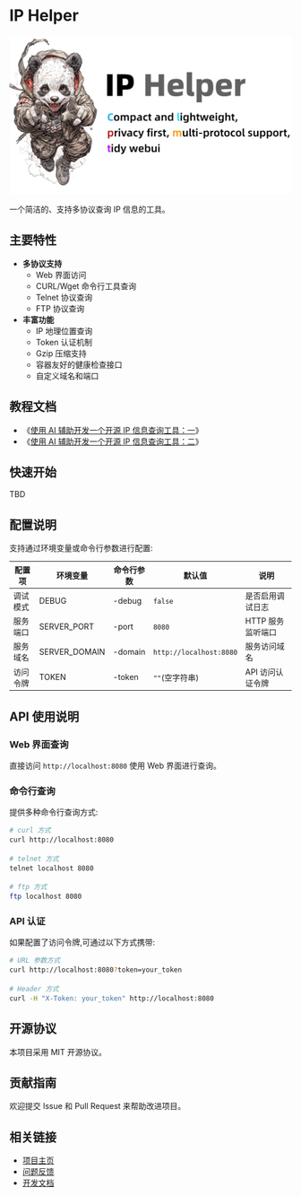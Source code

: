 # IP Helper

![](.github/banner.jpg)

一个简洁的、支持多协议查询 IP 信息的工具。

## 主要特性

- **多协议支持**
  - Web 界面访问
  - CURL/Wget 命令行工具查询
  - Telnet 协议查询
  - FTP 协议查询
- **丰富功能**
  - IP 地理位置查询
  - Token 认证机制
  - Gzip 压缩支持
  - 容器友好的健康检查接口
  - 自定义域名和端口

## 教程文档

- 《[使用 AI 辅助开发一个开源 IP 信息查询工具：一](https://soulteary.com/2024/12/21/use-ai-to-assist-in-developing-an-open-source-ip-information-tool-part-1.html)》
- 《[使用 AI 辅助开发一个开源 IP 信息查询工具：二](https://soulteary.com/2024/12/23/use-ai-to-assist-in-developing-an-open-source-ip-information-tool-part-2.html)》

## 快速开始

TBD

## 配置说明

支持通过环境变量或命令行参数进行配置:

| 配置项 | 环境变量 | 命令行参数 | 默认值 | 说明 |
|--------|----------|------------|---------|------|
| 调试模式 | DEBUG | -debug | `false` | 是否启用调试日志 |
| 服务端口 | SERVER_PORT | -port | `8080` | HTTP 服务监听端口 |
| 服务域名 | SERVER_DOMAIN | -domain | `http://localhost:8080` | 服务访问域名 |
| 访问令牌 | TOKEN | -token | `""`(空字符串) | API 访问认证令牌 |

## API 使用说明

### Web 界面查询

直接访问 `http://localhost:8080` 使用 Web 界面进行查询。

### 命令行查询

提供多种命令行查询方式:

```bash
# curl 方式
curl http://localhost:8080

# telnet 方式  
telnet localhost 8080

# ftp 方式
ftp localhost 8080
```

### API 认证

如果配置了访问令牌,可通过以下方式携带:

```bash
# URL 参数方式
curl http://localhost:8080?token=your_token

# Header 方式
curl -H "X-Token: your_token" http://localhost:8080
```

## 开源协议

本项目采用 MIT 开源协议。

## 贡献指南

欢迎提交 Issue 和 Pull Request 来帮助改进项目。

## 相关链接

- [项目主页](https://github.com/soulteary/ip-helper)
- [问题反馈](https://github.com/soulteary/ip-helper/issues)
- [开发文档](https://github.com/soulteary/ip-helper/wiki)
